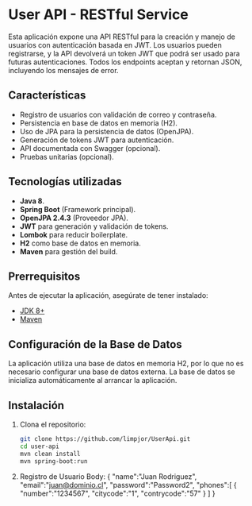 # User API - RESTful Service

Esta aplicación expone una API RESTful para la creación y manejo de usuarios con autenticación basada en JWT. Los usuarios pueden registrarse, y la API devolverá un token JWT que podrá ser usado para futuras autenticaciones. Todos los endpoints aceptan y retornan JSON, incluyendo los mensajes de error.

## Características

- Registro de usuarios con validación de correo y contraseña.
- Persistencia en base de datos en memoria (H2).
- Uso de JPA para la persistencia de datos (OpenJPA).
- Generación de tokens JWT para autenticación.
- API documentada con Swagger (opcional).
- Pruebas unitarias (opcional).

## Tecnologías utilizadas

- **Java 8**.
- **Spring Boot** (Framework principal).
- **OpenJPA 2.4.3** (Proveedor JPA).
- **JWT** para generación y validación de tokens.
- **Lombok** para reducir boilerplate.
- **H2** como base de datos en memoria.
- **Maven** para gestión del build.

## Prerrequisitos

Antes de ejecutar la aplicación, asegúrate de tener instalado:

- [JDK 8+](https://www.oracle.com/java/technologies/javase-jdk8-downloads.html)
- [Maven](https://maven.apache.org/)

## Configuración de la Base de Datos

La aplicación utiliza una base de datos en memoria H2, por lo que no es necesario configurar una base de datos externa. La base de datos se inicializa automáticamente al arrancar la aplicación.

## Instalación

1. Clona el repositorio:

   ```bash
   git clone https://github.com/limpjor/UserApi.git
   cd user-api
   mvn clean install
   mvn spring-boot:run

2. Registro de Usuario
    Body:
   {
   "name":"Juan Rodriguez",
   "email":"juan@dominio.cl",
   "password":"Password2",
   "phones":[
   {
   "number":"1234567",
   "citycode":"1",
   "contrycode":"57"
   }
   ]
   }
